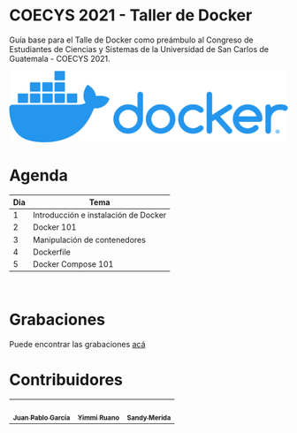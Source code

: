 # COECYS 2021 - Taller de Docker

Guía base para el Talle de Docker como preámbulo al Congreso de Estudiantes de Ciencias y Sistemas de la Universidad de San Carlos de Guatemala - COECYS 2021.

![docker_logo](/images/docker_logo.png)

# Agenda
|Dia   | Tema|
|----|-----|
|1| Introducción e instalación de Docker |
|2| Docker 101|
|3| Manipulación de contenedores|
|4| Dockerfile|
|5| Docker Compose 101|
<br>

# Grabaciones
Puede encontrar las grabaciones [acá](videos.txt)

# Contribuidores

 <table>
  <tr>
    <td align="center"><a href="https://github.com/JuanPabloGarciaMonzon"><img style="border-radius: 50%;" src="https://avatars.githubusercontent.com/u/10932965?s=460&u=c24916e88fcdd1c8d898129201e49608d16fefaf&v=4" width="100px;" alt=""/><br /><sub><b>Juan Pablo García</b></sub></a></td>
    <td align="center"><a href="https://github.com/yimmirp"><img style="border-radius: 50%;" src="https://avatars.githubusercontent.com/u/34465775?s=460&u=bc3c495003585cfafaca2d2a82891c3d2f2455c4&v=4" width="100px;" alt=""/><br /><sub><b>Yimmi Ruano</b></sub></a></td>
    <td align="center"><a href="https://github.com/sandymerida"><img style="border-radius: 50%;" src="https://avatars.githubusercontent.com/u/10971657?s=460&u=b37f678c2cc6c298a2d76dada76416e9fb9b3ba3&v=4" width="100px;" alt=""/><br /><sub><b>Sandy Merida</b></sub></a></td></tr>
</table>
